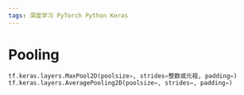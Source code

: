 ```yaml
---
tags: 深度学习 PyTorch Python Keras
---
```

# Pooling

```python
tf.keras.layers.MaxPool2D(poolsize=, strides=整数或元祖, padding=)
tf.keras.layers.AveragePooling2D(poolsize=, strides=, padding=)
```